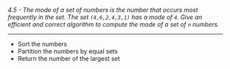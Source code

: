 *4.5 - The mode of a set of numbers is the number that occurs most frequently in the set. The set `(4,6,2,4,3,1)` has a mode of `4`. Give an efficient and correct algorithm to compute the mode of a set of `n` numbers.*
***
- Sort the numbers
- Partition the numbers by equal sets
- Return the number of the largest set
